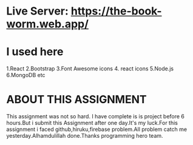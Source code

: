 # Live Server: https://the-book-worm.web.app/
# I used here
1.React
2.Bootstrap
3.Font Awesome icons
4. react icons
5.Node.js
6.MongoDB etc


# ABOUT THIS ASSIGNMENT

This assignment was not so hard. I have complete is is project before 6 hours.But i submit this Assignment  after one day.It's my luck.For this assignment i faced github,hiruku,firebase problem.All problem catch me yesterday.Alhamdulillah done.Thanks programming hero team.



